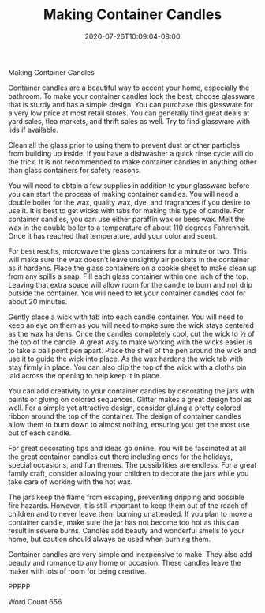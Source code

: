 ﻿---
title: "Making Container Candles"
date: 2020-07-26T10:09:04-08:00
description: "Candle Making txt Tips for Web Success"
featured_image: "/images/Candle Making txt.jpg"
tags: ["Candle Making txt"]
---

Making Container Candles

Container candles are a beautiful way to accent your home, especially the bathroom. To make your container candles look the best, choose glassware that is sturdy and has a simple design. You can purchase this glassware for a very low price at most retail stores. You can generally find great deals at yard sales, flea markets, and thrift sales as well. Try to find glassware with lids if available. 

Clean all the glass prior to using them to prevent dust or other particles from building up inside. If you have a dishwasher a quick rinse cycle will do the trick. It is not recommended to make container candles in anything other than glass containers for safety reasons. 

You will need to obtain a few supplies in addition to your glassware before you can start the process of making container candles. You will need a double boiler for the wax, quality wax, dye, and fragrances if you desire to use it. It is best to get wicks with tabs for making this type of candle. For container candles, you can use either paraffin wax or bees wax. Melt the wax in the double boiler to a temperature of about 110 degrees Fahrenheit. Once it has reached that temperature, add your color and scent.

For best results, microwave the glass containers for a minute or two. This will make sure the wax doesn’t leave unsightly air pockets in the container as it hardens. Place the glass containers on a cookie sheet to make clean up from any spills a snap. Fill each glass container within one inch of the top. Leaving that extra space will allow room for the candle to burn and not drip outside the container. You will need to let your container candles cool for about 20 minutes. 

Gently place a wick with tab into each candle container. You will need to keep an eye on them as you will need to make sure the wick stays centered as the wax hardens. Once the candles completely cool, cut the wick to ½ of the top of the candle. A great way to make working with the wicks easier is to take a ball point pen apart. Place the shell of the pen around the wick and use it to guide the wick into place. As the wax hardens the wick tab with stay firmly in place. You can also clip the top of the wick with a cloths pin laid across the opening to help keep it in place.

You can add creativity to your container candles by decorating the jars with paints or gluing on colored sequences. Glitter makes a great design tool as well. For a simple yet attractive design, consider gluing a pretty colored ribbon around the top of the container. 
The design of container candles allow them to burn down to almost nothing, ensuring you get the most use out of each candle. 

For great decorating tips and ideas go online. You will be fascinated at all the great container candles out there including ones for the holidays, special occasions, and fun themes. The possibilities are endless. For a great family craft, consider allowing your children to decorate the jars while you take care of working with the hot wax. 


The jars keep the flame from escaping, preventing dripping and possible fire hazards. However, it is still important to keep them out of the reach of children and to never leave them burning unattended. If you plan to move a container candle, make sure the jar has not become too hot as this can result in severe burns. Candles add beauty and wonderful smells to your home, but caution should always be used when burning them. 

Container candles are very simple and inexpensive to make. They also add beauty and romance to any home or occasion. These candles leave the maker with lots of room for being creative. 

PPPPP

Word Count 656














